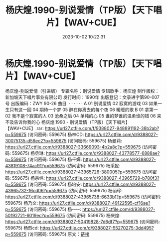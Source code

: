 ﻿---
title: 杨庆煌.1990-别说爱情（TP版）【天下唱片】【WAV+CUE】
date: 2023-10-02 10:22:31
categories: WAV车载音乐、镜像
tags: 华语中文
---
# 杨庆煌.1990-别说爱情（TP版）【天下唱片】【WAV+CUE】

杨庆煌-别说爱情（引进版）
专辑名称：别说爱情
专辑歌手：杨庆煌
制作版权：新加坡天下唱片事业有限公司
发行时间：1990年
出版登记：文录进字第90-007号
出版编码：ZWY 90-26
曲目  · · · · · ·
A
01 别说爱情
02 寂寞的游戏
03 如果一生只有这一回
04 期待一个梦
05 醉在你离去的每个夜
06 暖暖的歌
B
01 拿第一
02 我不是个寂寞的人
03 沧桑之后
04 单纯的心
05 谁的梦谁的温柔谁的错
06 来不及告诉你我的心
杨庆煌.1990 - 别说爱情（TP版）【天下唱片】【WAV+CUE】.rar:
https://url27.ctfile.com/f/9388027-948891192-38b2ab?p=559675
(访问密码: 559675)
杨林CD: https://url27.ctfile.com/d/9388027-30075135-d56ec2?p=559675
(访问密码: 559675)
杨曼莉: https://url27.ctfile.com/d/9388027-33669093-4b2a8c?p=559675
(访问密码: 559675)
杨丞琳: https://url27.ctfile.com/d/9388027-43778577-6888ae?p=559675
(访问密码: 559675)
杨千嬅: https://url27.ctfile.com/d/9388027-43819108-74ac91?p=559675
(访问密码: 559675)
杨采妮: https://url27.ctfile.com/d/9388027-43965726-380005?p=559675
(访问密码: 559675)
杨宗纬: https://url27.ctfile.com/d/9388027-43965729-b780f3?p=559675
(访问密码: 559675)
杨培安: https://url27.ctfile.com/d/9388027-43965732-16cd06?p=559675
(访问密码: 559675)
杨丽珍: https://url27.ctfile.com/d/9388027-43965738-6633b1?p=559675
(访问密码: 559675)
杨乃文: https://url27.ctfile.com/d/9388027-49122595-cf16ae?p=559675
(访问密码: 559675)
杨----: https://url27.ctfile.com/d/9388027-50192721-6019ec?p=559675
(访问密码: 559675)
杨庆煌: https://url27.ctfile.com/d/9388027-50419828-7d6df7?p=559675
(访问密码: 559675)
杨烈cd: https://url27.ctfile.com/d/9388027-55270275-3dd495?p=559675
(访问密码: 559675)
原文：[链接](https://blog.sina.com.cn/s/blog_1647c7e76010313ky.html)